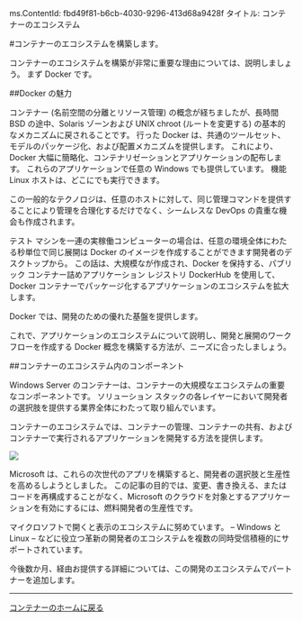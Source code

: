 ms.ContentId: fbd49f81-b6cb-4030-9296-413d68a9428f
タイトル: コンテナーのエコシステム

#コンテナーのエコシステムを構築します。

コンテナーのエコシステムを構築が非常に重要な理由については、説明しましょう。 まず Docker です。

##Docker の魅力

コンテナー (名前空間の分離とリソース管理) の概念が経ちましたが、長時間 BSD の途中、Solaris ゾーンおよび UNIX chroot (ルートを変更する) の基本的なメカニズムに戻されることです。
行った Docker は、共通のツールセット、モデルのパッケージ化、および配置メカニズムを提供します。
これにより、Docker 大幅に簡略化、コンテナリゼーションとアプリケーションの配布します。
これらのアプリケーションで任意の Windows でも提供しています。 機能 Linux ホストは、どこにでも実行できます。

この一般的なテクノロジは、任意のホストに対して、同じ管理コマンドを提供することにより管理を合理化するだけでなく、シームレスな DevOps の貴重な機会も作成されます。

テスト マシンを一連の実稼働コンピューターの場合は、任意の環境全体にわたる秒単位で同じ展開は Docker のイメージを作成することができます開発者のデスクトップから。
この話は、大規模なが作成され、Docker を保持する、パブリック コンテナー詰めアプリケーション レジストリ DockerHub を使用して、Docker コンテナーでパッケージ化するアプリケーションのエコシステムを拡大します。

Docker では、開発のための優れた基盤を提供します。

これで、アプリケーションのエコシステムについて説明し、開発と展開のワークフローを作成する Docker 概念を構築する方法が、ニーズに合ったしましょう。


##コンテナーのエコシステム内のコンポーネント

Windows Server のコンテナーは、コンテナーの大規模なエコシステムの重要なコンポーネントです。
ソリューション スタックの各レイヤーにおいて開発者の選択肢を提供する業界全体にわたって取り組んでいます。

コンテナーのエコシステムでは、コンテナーの管理、コンテナーの共有、およびコンテナーで実行されるアプリケーションを開発する方法を提供します。

![](media/containerEcosystem.png)


Microsoft は、これらの次世代のアプリを構築すると、開発者の選択肢と生産性を高めるしようとしました。
この記事の目的では、変更、書き換える、またはコードを再構成することがなく、Microsoft のクラウドを対象とするアプリケーションを有効にするには、燃料開発者の生産性です。

マイクロソフトで開くと表示のエコシステムに努めています。
– Windows と Linux – などに役立つ革新の開発者のエコシステムを複数の同時受信積極的にサポートされています。

今後数か月、経由お提供する詳細については、この開発のエコシステムでパートナーを追加します。

-------------------

[コンテナーのホームに戻る](../containers_welcome.md)





